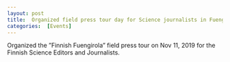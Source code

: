 ```yaml
---
layout: post 
title:  Organized field press tour day for Science journalists in Fuengirola
categories:  [Events] 
---
```

Organized the ”Finnish Fuengirola” field press tour on Nov 11, 2019 for the Finnish Science Editors and Journalists.
